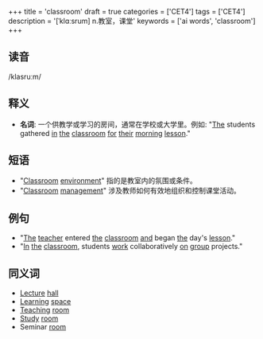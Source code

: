 +++
title = 'classroom'
draft = true
categories = ['CET4']
tags = ['CET4']
description = '[ˈklɑːsrum] n.教室，课堂'
keywords = ['ai words', 'classroom']
+++

## 读音
/klasruːm/

## 释义
- **名词**: 一个供教学或学习的房间，通常在学校或大学里。例如: "[The](/zh/post/the/) students gathered [in](/zh/post/in/) [the](/zh/post/the/) [classroom](/zh/post/classroom/) [for](/zh/post/for/) [their](/zh/post/their/) [morning](/zh/post/morning/) [lesson](/zh/post/lesson/)."

## 短语
- "[Classroom](/zh/post/classroom/) [environment](/zh/post/environment/)" 指的是教室内的氛围或条件。
- "[Classroom](/zh/post/classroom/) [management](/zh/post/management/)" 涉及教师如何有效地组织和控制课堂活动。

## 例句
- "[The](/zh/post/the/) [teacher](/zh/post/teacher/) entered [the](/zh/post/the/) [classroom](/zh/post/classroom/) [and](/zh/post/and/) began [the](/zh/post/the/) day's [lesson](/zh/post/lesson/)."
- "[In](/zh/post/in/) [the](/zh/post/the/) [classroom](/zh/post/classroom/), students [work](/zh/post/work/) collaboratively [on](/zh/post/on/) [group](/zh/post/group/) projects."

## 同义词
- [Lecture](/zh/post/lecture/) [hall](/zh/post/hall/)
- [Learning](/zh/post/learning/) [space](/zh/post/space/)
- [Teaching](/zh/post/teaching/) [room](/zh/post/room/)
- [Study](/zh/post/study/) [room](/zh/post/room/)
- Seminar [room](/zh/post/room/)
